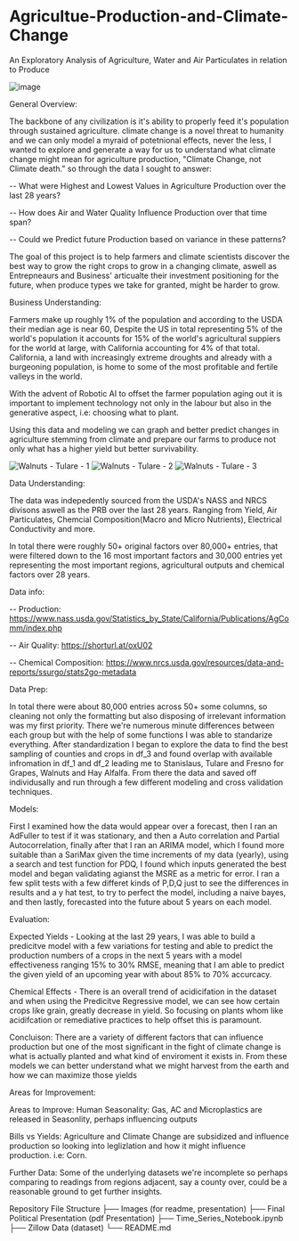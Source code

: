 # Agricultue-Production-and-Climate-Change
An Exploratory Analysis of Agriculture, Water and Air Particulates in relation to Produce

![image](https://github.com/vileincorp/Agricultue-Production-and-Climate-Change/assets/124652720/eccc451f-863a-4602-98c0-4f6c8f6133b4)



General Overview: 

The backbone of any civilization is it's ability to properly feed it's population through sustained agriculture. climate change is a novel threat to humanity and we can only model a myraid of potetnional effects, never the less, I wanted to explore and generate a way for us to understand what climate change might mean for agriculture production, "Climate Change, not Climate death." so through the data I sought to answer: 


-- What were Highest and Lowest Values in Agriculture Production over the last 28 years?

-- How does Air and Water Quality Influence Production over that time span?

-- Could we Predict future Production based on variance in these patterns? 

The goal of this project is to help farmers and climate scientists discover the best way to grow the right crops to grow in a changing climate, aswell as Entrepneaurs and Business' articualte their investment positioning for the future, when produce types we take for granted, might be harder to grow. 

Business Understanding: 

Farmers make up roughly 1% of the population and according to the USDA their median age is near 60, Despite the US in total representing 5% of the world's population it accounts for 15% of the world's agricultural suppiers for the world at large, with California accounting for 4% of that total. California, a land with increasingly extreme droughts and already with a burgeoning population, is home to some of the most profitable and fertile valleys in the world. 

With the advent of Robotic AI to offset the farmer population aging out it is important to implement technology not only in the labour but also in the generative aspect, i.e: choosing what to plant. 

Using this data and modeling we can graph and better predict changes in agriculture stemming from climate and prepare our farms to produce not only what has a higher yield but better survivability. 


![Walnuts - Tulare - 1](https://github.com/vileincorp/Agriculture-Production-and-Climate-Change/assets/124652720/d82ec0ab-1021-4750-93df-f0a539db64b9)
![Walnuts - Tulare - 2](https://github.com/vileincorp/Agriculture-Production-and-Climate-Change/assets/124652720/721fbf9e-4636-4059-9ccb-66ecbb14125d)
![Walnuts - Tulare - 3](https://github.com/vileincorp/Agriculture-Production-and-Climate-Change/assets/124652720/5b2dcd88-e1d8-4e76-9748-90ec993abc4a)


Data Understanding: 

The data was indepedently sourced from the USDA's NASS and NRCS divisons aswell as the PRB over the last 28 years. Ranging from Yield, Air Particulates, Chemcial Composition(Macro and Micro Nutrients), Electrical Conductivity and more. 

In total there were roughly 50+ original factors over 80,000+ entries, that were filtered down to the 16 most important factors and 30,000 entries yet representing the most important regions, agricultural outputs and chemical factors over 28 years.

Data info:

-- Production: https://www.nass.usda.gov/Statistics_by_State/California/Publications/AgComm/index.php

-- Air Quality: https://shorturl.at/oxU02

-- Chemical Composition: https://www.nrcs.usda.gov/resources/data-and-reports/ssurgo/stats2go-metadata

Data Prep: 

In total there were about 80,000 entries across 50+ some columns, so cleaning not only the formatting but also disposing of irrelevant information was my first priority. There we're numerous minute differences between each group but with the help of some functions I was able to standarize everything. After standardization I began to explore the data to find the best sampling of counties and crops in df_3 and found overlap with available infromation in df_1 and df_2 
leading me to Stanislaus, Tulare and Fresno for Grapes, Walnuts and Hay Alfalfa. From there the data and saved off individusally and run through a few different modeling and cross validation techniques. 



Models: 

First I examined how the data would appear over a forecast, then I ran an AdFuller to test if it was stationary, and then a Auto correlation and Partial Autocorrelation, finally after that I ran an ARIMA model, which I found more suitable than a SariMax given the time increments of my data (yearly), using a search and test function for PDQ, I found which inputs generated the best model and began validating agianst the MSRE as a metric for error. I ran a few split tests with a few differet kinds of P,D,Q just to see the differences in results and a y hat test, to try to perfect the model, including a naive bayes, and then lastly, forecasted into the future about 5 years on each model. 

Evaluation: 

Expected Yields - Looking at the last 29 years, I was able to build a predicitve model with a few variations for testing and able to predict the production numbers of a crops in the next 5 years with a model effectiveness ranging 15% to 30% RMSE, meaning that I am able to predict the given yield of an upcoming year with about 85% to 70% accurcacy. 


Chemical Effects -  There is an overall trend of acidicifation in the dataset and when using the Predicitve Regressive model, we can see how certain crops like grain, greatly decrease in yield. So focusing on plants whom like acidifcation or remediative practices to help offset this is paramount. 

Concluison: 
There are a variety of different factors that can influence production but one of the most significant in the fight of climate change is what is actually planted and what kind of enviroment it exists in. From these models we can better understand what we might harvest from the earth and how we can maximize those yields

Areas for Improvement: 

Areas to Improve: 
Human Seasonality: Gas, AC and Microplastics are released in Seasonlity, perhaps influencing outputs

Bills vs Yields: Agriculture and Climate Change are subsidized and influence production so looking into leglizlation and how it might influence production. i.e: Corn. 

Further Data: Some of the underlying datasets we're incomplete so perhaps comparing to readings from regions adjacent, say a county over, could be a reasonable ground to get further insights. 

Repository File Structure
├── Images (for readme, presentation)
├── Final Political Presentation (pdf Presentation)
├── Time_Series_Notebook.ipynb
├── Zillow Data (dataset)
└── README.md


